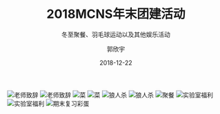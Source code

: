 ﻿---
layout:     post
title:      2018MCNS年末团建活动
subtitle:   冬至聚餐、羽毛球运动以及其他娱乐活动
date:       2018-12-22
author:     郭欣宇
header-img: img/post-bg-universe.jpg
catalog: true
tags:
    - 聚餐
---
![老师致辞](https://github.com/ccstmcns/ccstmcns.github.io/blob/master/img/2018-12-22/3.jpg?raw=true)
![老师致辞](https://github.com/ccstmcns/ccstmcns.github.io/blob/master/img/2018-12-22/4.jpg?raw=true)
![菜](https://github.com/ccstmcns/ccstmcns.github.io/blob/master/img/2018-12-22/IMG_20181222_184029.jpg?raw=true)
![菜](https://github.com/ccstmcns/ccstmcns.github.io/blob/master/img/2018-12-22/IMG_20181222_195341.jpg?raw=true)
![狼人杀](https://github.com/ccstmcns/ccstmcns.github.io/blob/master/img/2018-12-22/1.jpg?raw=true)
![狼人杀](https://github.com/ccstmcns/ccstmcns.github.io/blob/master/img/2018-12-22/2.jpg?raw=true)
![聚餐](https://github.com/ccstmcns/ccstmcns.github.io/blob/master/img/2018-12-22/5.jpg?raw=true)
![实验室福利](https://github.com/ccstmcns/ccstmcns.github.io/blob/master/img/2018-12-22/6.jpg?raw=true)
![实验室福利](https://github.com/ccstmcns/ccstmcns.github.io/blob/master/img/2018-12-22/7.jpg?raw=true)
![期末复习彩蛋](https://github.com/ccstmcns/ccstmcns.github.io/blob/master/img/2018-12-22/8.jpg?raw=true)



